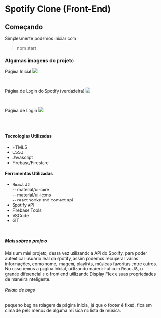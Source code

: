 # Spotify Clone (Front-End)

## Começando

Simplesmente podemos iniciar com

> npm start

### Algumas imagens do projeto

Página Inicial
[![](https://imgur.com/AamRxkH.png)](https://imgur.com/AamRxkH.png)

<br />

Página de Login do Spotify (verdadeira)
[![](https://imgur.com/rLMiJt8.png)](https://imgur.com/rLMiJt8.png)

<br />

Página de Login
[![](https://imgur.com/0ELgjtv.png)](https://imgur.com/0ELgjtv.png)

<br /><br />

#### Tecnologias Utilizadas

-   HTML5
-   CSS3
-   Javascript
-   Firebase/Firestore

#### Ferramentas Utilizadas

-   React JS <br />
    -- material/ui-core <br />
    -- material/ui-icons <br />
    -- react hooks and context api
-   Spotify API
-   Firebase Tools
-   VSCode
-   GIT

<br />

##### Mais sobre o projeto

Mais um mini projeto, dessa vez utilizando a API do Spotify, para poder autenticar usuário real da spotify, assim podemos recuperar várias informações, como nome, imagem, playlists, músicas favoritas entre outros. No caso temos a página inicial, utilizando material-ui com ReactJS, o grande diferencial é o front end utilizando Display Flex e suas propriedades de maneira inteligente.

###### _Relato de bugs_

pequeno bug na rolagem da página inicial, já que o footer é fixed, fica em cima de pelo menos de alguma música na lista de música.